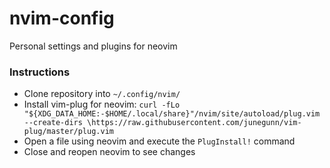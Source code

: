 # nvim-config
Personal settings and plugins for neovim

<h3>Instructions</h3>

* Clone repository into ``~/.config/nvim/``<br>
* Install vim-plug for neovim: ``curl -fLo "${XDG_DATA_HOME:-$HOME/.local/share}"/nvim/site/autoload/plug.vim --create-dirs \https://raw.githubusercontent.com/junegunn/vim-plug/master/plug.vim``<br>
* Open a file using neovim and execute the ``PlugInstall!`` command<br>
* Close and reopen neovim to see changes
